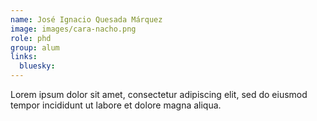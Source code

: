 ```yaml
---
name: José Ignacio Quesada Márquez
image: images/cara-nacho.png
role: phd
group: alum
links:
  bluesky:
---
```


Lorem ipsum dolor sit amet, consectetur adipiscing elit, sed do eiusmod tempor incididunt ut labore et dolore magna aliqua.
